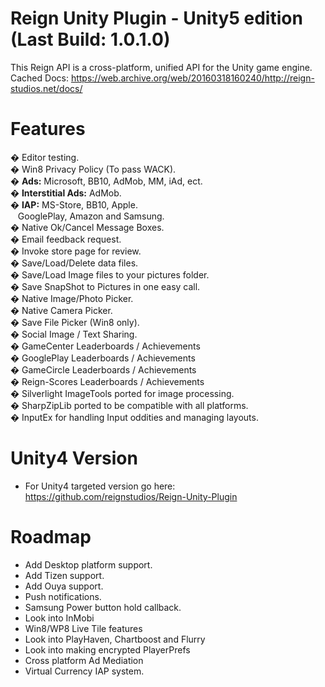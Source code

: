 Reign Unity Plugin - Unity5 edition (Last Build: 1.0.1.0)
==================
This Reign API is a cross-platform, unified API for the Unity game engine.<br>
Cached Docs: https://web.archive.org/web/20160318160240/http://reign-studios.net/docs/

Features
========================================================================
� Editor testing.<br>
� Win8 Privacy Policy (To pass WACK).<br>
� <strong>Ads:</strong> Microsoft, BB10, AdMob, MM, iAd, ect.<br>
� <strong>Interstitial Ads:</strong> AdMob.<br>
� <strong>IAP:</strong> MS-Store, BB10, Apple.<br>
&nbsp; &nbsp;GooglePlay, Amazon and Samsung.<br>
� Native Ok/Cancel Message Boxes.<br>
� Email feedback request.<br>
� Invoke store page for review.<br>
� Save/Load/Delete data files.<br>
� Save/Load Image files to your pictures folder.<br>
� Save SnapShot to Pictures in one easy call.<br>
� Native Image/Photo Picker.<br>
� Native Camera Picker.<br>
� Save File Picker (Win8 only).<br>
� Social Image / Text Sharing.<br>
� GameCenter Leaderboards / Achievements<br>
� GooglePlay Leaderboards / Achievements<br>
� GameCircle Leaderboards / Achievements<br>
� Reign-Scores Leaderboards / Achievements<br>
� Silverlight ImageTools ported for image processing.<br>
� SharpZipLib ported to be compatible with all platforms.<br>
� InputEx for handling Input oddities and managing layouts.<br>

Unity4 Version
========================================================================
- For Unity4 targeted version go here: https://github.com/reignstudios/Reign-Unity-Plugin

Roadmap
========================================================================
- Add Desktop platform support.
- Add Tizen support.
- Add Ouya support.
- Push notifications.
- Samsung Power button hold callback.
- Look into InMobi
- Win8/WP8 Live Tile features
- Look into PlayHaven, Chartboost and Flurry
- Look into making encrypted PlayerPrefs
- Cross platform Ad Mediation
- Virtual Currency IAP system.